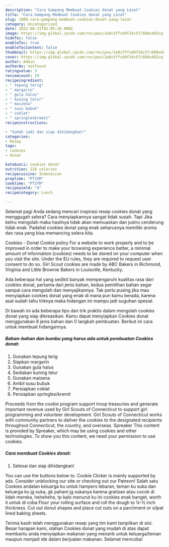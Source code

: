 ```yaml
---
description: "Cara Gampang Membuat Cookies donat yang Lezat"
title: "Cara Gampang Membuat Cookies donat yang Lezat"
slug: 1000-cara-gampang-membuat-cookies-donat-yang-lezat
category: Uncategorized
date: 2022-08-31T02:05:16.000Z
image: https://img-global.cpcdn.com/recipes/1e8c5ffc69f24c5f/680x482cq70/cookies-donat-foto-resep-utama.jpg
hideToc: false
enableToc: true
enableTocContent: false
thumbnail: https://img-global.cpcdn.com/recipes/1e8c5ffc69f24c5f/680x482cq70/cookies-donat-foto-resep-utama.jpg
cover: https://img-global.cpcdn.com/recipes/1e8c5ffc69f24c5f/680x482cq70/cookies-donat-foto-resep-utama.jpg
author: Admin
authorAv: notfound
ratingvalue: 3
reviewcount: 19
recipeingredient:
- " tepung terig"
- " margarin"
- " gula halus"
- " kuning telur"
- " maizena"
- " susu bubuk"
- " coklat"
- " springleskremit"
recipeinstructions:

- "Sudah jadi dan siap dihidangkan!"
categories:
- Resep
tags:
- cookies
- donat

katakunci: cookies donat 
nutrition: 228 calories
recipecuisine: Indonesian
preptime: "PT15M"
cooktime: "PT37M"
recipeyield: "4"
recipecategory: Lunch

---
```



Selamat pagi Anda sedang mencari inspirasi resep cookies donat yang menggugah selera? Cara menyiapkannya sangat tidak susah. Tapi Jika keliru mengolah maka hasilnya tidak akan memuaskan dan justru cenderung tidak enak. Padahal cookies donat yang enak seharusnya memiliki aroma dan rasa yang bisa memancing selera kita.


Cookies - Donat Cookie policy For a website to work properly and to be improved in order to make your browsing experience better, a minimal amount of information (cookies) needs to be stored on your computer when you visit the site. Under the EU rules, they are required to request user consent to do so. Girl Scout cookies are made by ABC Bakers in Richmond, Virginia and Little Brownie Bakers in Louisville, Kentucky.

Ada beberapa hal yang sedikit banyak mempengaruhi kualitas rasa dari cookies donat, pertama dari jenis bahan, kedua pemilihan bahan segar sampai cara mengolah dan menyajikannya. Tak perlu pusing jika mau menyiapkan cookies donat yang enak di mana pun kamu berada, karena asal sudah tahu triknya maka hidangan ini mampu jadi suguhan spesial.


Di bawah ini ada beberapa tips dan trik praktis dalam mengolah cookies donat yang siap dikreasikan. Kamu dapat menyiapkan Cookies donat menggunakan 8 jenis bahan dan 0 langkah pembuatan. Berikut ini cara untuk membuat hidangannya.

<!--inarticleads1-->

##### Bahan-bahan dan bumbu yang harus ada untuk pembuatan Cookies donat:

1. Gunakan  tepung terig
1. Siapkan  margarin
1. Gunakan  gula halus
1. Sediakan  kuning telur
1. Gunakan  maizena
1. Ambil  susu bubuk
1. Persiapkan  coklat
1. Persiapkan  springles/kremit


Proceeds from the cookie program support troop treasuries and generate important revenue used by Girl Scouts of Connecticut to support girl programming and volunteer development. Girl Scouts of Connecticut works with community partners to deliver the cookies to the designated recipients throughout Connecticut, the country, and overseas. Spreaker This content is provided by Spreaker, which may be using cookies and other technologies. To show you this content, we need your permission to use cookies. 

<!--inarticleads2-->

##### Cara membuat Cookies donat:


1. Selesai dan siap dihidangkan!

You can use the buttons below to. Cookie Clicker is mainly supported by ads. Consider unblocking our site or checking out our Patreon! Salah satu Cookies andalan keluarga ku untuk hampers lebaran, teman ku suka dan keluarga ku jg suka, gk paham jg sukanya karena gratisan atau cocok di lidah mereka, hehehehe, tp kalo menurut ku ini cookies enak banget, worth it untuk di coba Flour your rolling surface and roll the dough to ¼-½ inch thickness. Cut out donut shapes and place cut outs on a parchment or silpat lined baking sheets. 

Terima kasih telah menggunakan resep yang tim kami tampilkan di sini. Besar harapan kami, olahan Cookies donat yang mudah di atas dapat membantu anda menyiapkan makanan yang menarik untuk keluarga/teman maupun menjadi ide dalam berjualan makanan. Selamat mencoba!

